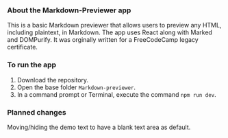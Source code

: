 ### About the Markdown-Previewer app
This is a basic Markdown previewer that allows users to preview any HTML, including plaintext, in Markdown. The app uses React along with Marked and DOMPurify.
It was orginally written for a FreeCodeCamp legacy certificate.

### To run the app
1. Download the repository.
2. Open the base folder `Markdown-previewer`.
3. In a command prompt or Terminal, execute the command `npm run dev`.

### Planned changes
Moving/hiding the demo text to have a blank text area as default.
